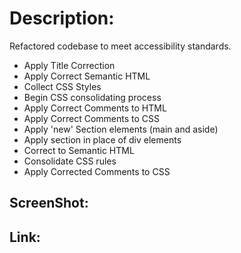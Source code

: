# Description:
Refactored codebase to meet accessibility standards.

- Apply Title Correction
- Apply Correct Semantic HTML
- Collect CSS Styles
- Begin CSS consolidating process
- Apply Correct Comments to HTML
- Apply Correct Comments to CSS
- Apply 'new' Section elements (main and aside)
- Apply section in place of div elements
- Correct to Semantic HTML
- Consolidate CSS rules
- Apply Corrected Comments to CSS


## ScreenShot:

## Link:

